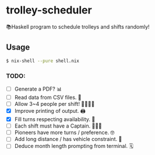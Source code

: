 # trolley-scheduler

📚Haskell program to schedule trolleys and shifts randomly!

## Usage

```sh
$ nix-shell --pure shell.nix
```

### TODO:

- [ ] Generate a PDF? 📊
- [ ] Read data from CSV files. 📖
- [ ] Allow 3~4 people per shift! 👨‍👩‍👧‍👦
- [x] Improve printing of output. 🖨
- [x] Fill turns respecting availability. 📆
- [ ] Each shift must have a Captain. 👨🏼‍✈️
- [ ] Pioneers have more turns / preference. 🤓
- [ ] Add long distance / has vehicle constraint. 🚗
- [ ] Deduce month length prompting from terminal. 🗓
